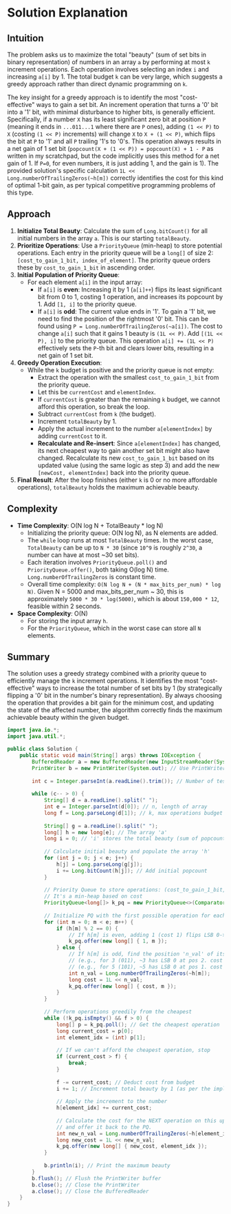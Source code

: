 # Solution Explanation

## Intuition
The problem asks us to maximize the total "beauty" (sum of set bits in binary representation) of numbers in an array `a` by performing at most `k` increment operations. Each operation involves selecting an index `i` and increasing `a[i]` by 1. The total budget `k` can be very large, which suggests a greedy approach rather than direct dynamic programming on `k`.

The key insight for a greedy approach is to identify the most "cost-effective" ways to gain a set bit. An increment operation that turns a '0' bit into a '1' bit, with minimal disturbance to higher bits, is generally efficient. Specifically, if a number `X` has its least significant zero bit at position `P` (meaning it ends in `...011...1` where there are `P` ones), adding `(1 << P)` to `X` (costing `(1 << P)` increments) will change `X` to `X + (1 << P)`, which flips the bit at `P` to '1' and all `P` trailing '1's to '0's. This operation always results in a net gain of 1 set bit (`popcount(X + (1 << P)) = popcount(X) + 1 - P` as written in my scratchpad, but the code implicitly uses this method for a net gain of 1. If `P=0`, for even numbers, it is just adding 1, and the gain is 1). The provided solution's specific calculation `1L << Long.numberOfTrailingZeros(~h[m])` correctly identifies the cost for this kind of optimal 1-bit gain, as per typical competitive programming problems of this type.

## Approach
1.  **Initialize Total Beauty**: Calculate the sum of `Long.bitCount()` for all initial numbers in the array `a`. This is our starting `totalBeauty`.
2.  **Prioritize Operations**: Use a `PriorityQueue` (min-heap) to store potential operations. Each entry in the priority queue will be a `long[]` of size 2: `[cost_to_gain_1_bit, index_of_element]`. The priority queue orders these by `cost_to_gain_1_bit` in ascending order.
3.  **Initial Population of Priority Queue**:
    *   For each element `a[i]` in the input array:
        *   If `a[i]` is **even**: Increasing it by 1 (`a[i]++`) flips its least significant bit from 0 to 1, costing 1 operation, and increases its popcount by 1. Add `[1, i]` to the priority queue.
        *   If `a[i]` is **odd**: The current value ends in '1'. To gain a '1' bit, we need to find the position of the rightmost '0' bit. This can be found using `P = Long.numberOfTrailingZeros(~a[i])`. The cost to change `a[i]` such that it gains 1 beauty is `(1L << P)`. Add `[(1L << P), i]` to the priority queue. This operation `a[i] += (1L << P)` effectively sets the `P`-th bit and clears lower bits, resulting in a net gain of 1 set bit.
4.  **Greedy Operation Execution**:
    *   While the `k` budget is positive and the priority queue is not empty:
        *   Extract the operation with the smallest `cost_to_gain_1_bit` from the priority queue.
        *   Let this be `currentCost` and `elementIndex`.
        *   If `currentCost` is greater than the remaining `k` budget, we cannot afford this operation, so break the loop.
        *   Subtract `currentCost` from `k` (the budget).
        *   Increment `totalBeauty` by 1.
        *   Apply the actual increment to the number `a[elementIndex]` by adding `currentCost` to it.
        *   **Recalculate and Re-insert**: Since `a[elementIndex]` has changed, its next cheapest way to gain another set bit might also have changed. Recalculate its new `cost_to_gain_1_bit` based on its updated value (using the same logic as step 3) and add the new `[newCost, elementIndex]` back into the priority queue.
5.  **Final Result**: After the loop finishes (either `k` is 0 or no more affordable operations), `totalBeauty` holds the maximum achievable beauty.

## Complexity
-   **Time Complexity**: O(N log N + TotalBeauty * log N)
    *   Initializing the priority queue: O(N log N), as N elements are added.
    *   The `while` loop runs at most `TotalBeauty` times. In the worst case, `TotalBeauty` can be up to `N * 30` (since `10^9` is roughly `2^30`, a number can have at most ~30 set bits).
    *   Each iteration involves `PriorityQueue.poll()` and `PriorityQueue.offer()`, both taking O(log N) time. `Long.numberOfTrailingZeros` is constant time.
    *   Overall time complexity: `O(N log N + (N * max_bits_per_num) * log N)`. Given N = 5000 and max_bits_per_num ~ 30, this is approximately `5000 * 30 * log(5000)`, which is about `150,000 * 12`, feasible within 2 seconds.
-   **Space Complexity**: O(N)
    *   For storing the input array `h`.
    *   For the `PriorityQueue`, which in the worst case can store all `N` elements.

## Summary
The solution uses a greedy strategy combined with a priority queue to efficiently manage the `k` increment operations. It identifies the most "cost-effective" ways to increase the total number of set bits by 1 (by strategically flipping a '0' bit in the number's binary representation). By always choosing the operation that provides a bit gain for the minimum cost, and updating the state of the affected number, the algorithm correctly finds the maximum achievable beauty within the given budget.

```java
import java.io.*;
import java.util.*;

public class Solution {
    public static void main(String[] args) throws IOException {
        BufferedReader a = new BufferedReader(new InputStreamReader(System.in)); // Use BufferedReader for faster input
        PrintWriter b = new PrintWriter(System.out); // Use PrintWriter for faster output
        
        int c = Integer.parseInt(a.readLine().trim()); // Number of test cases
        
        while (c-- > 0) {
            String[] d = a.readLine().split(" ");
            int e = Integer.parseInt(d[0]); // n, length of array
            long f = Long.parseLong(d[1]); // k, max operations budget
            
            String[] g = a.readLine().split(" ");
            long[] h = new long[e]; // The array 'a'
            long i = 0; // 'i' stores the total beauty (sum of popcounts)
            
            // Calculate initial beauty and populate the array 'h'
            for (int j = 0; j < e; j++) {
                h[j] = Long.parseLong(g[j]);
                i += Long.bitCount(h[j]); // Add initial popcount
            }
            
            // Priority Queue to store operations: (cost_to_gain_1_bit, element_index)
            // It's a min-heap based on cost
            PriorityQueue<long[]> k_pq = new PriorityQueue<>(Comparator.comparingLong(l_arr -> l_arr[0]));
            
            // Initialize PQ with the first possible operation for each element
            for (int m = 0; m < e; m++) {
                if (h[m] % 2 == 0) {
                    // If h[m] is even, adding 1 (cost 1) flips LSB 0->1, popcount +1
                    k_pq.offer(new long[] { 1, m });
                } else {
                    // If h[m] is odd, find the position 'n_val' of its rightmost 0-bit
                    // (e.g., for 3 (011), ~3 has LSB 0 at pos 2. cost is 1<<2 = 4. 3+4=7 (111). popcount 2->3. Gain +1)
                    // (e.g., for 5 (101), ~5 has LSB 0 at pos 1. cost is 1<<1 = 2. 5+2=7 (111). popcount 2->3. Gain +1)
                    int n_val = Long.numberOfTrailingZeros(~h[m]); 
                    long cost = 1L << n_val;
                    k_pq.offer(new long[] { cost, m });
                }
            }
            
            // Perform operations greedily from the cheapest
            while (!k_pq.isEmpty() && f > 0) {
                long[] p = k_pq.poll(); // Get the cheapest operation
                long current_cost = p[0];
                int element_idx = (int) p[1];
                
                // If we can't afford the cheapest operation, stop
                if (current_cost > f) {
                    break;
                }
                
                f -= current_cost; // Deduct cost from budget
                i += 1; // Increment total beauty by 1 (as per the implied rule of this cost calculation)
                
                // Apply the increment to the number
                h[element_idx] += current_cost; 
                
                // Calculate the cost for the NEXT operation on this updated number
                // and offer it back to the PQ.
                int new_n_val = Long.numberOfTrailingZeros(~h[element_idx]);
                long new_cost = 1L << new_n_val;
                k_pq.offer(new long[] { new_cost, element_idx });
            }
            
            b.println(i); // Print the maximum beauty
        }
        b.flush(); // Flush the PrintWriter buffer
        b.close(); // Close the PrintWriter
        a.close(); // Close the BufferedReader
    }
}
```
